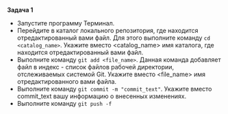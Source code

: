 **Задача 1**
- Запустите программу Терминал.
- Перейдите в каталог локального репозитория, где находится отредактированный вами файл. Для этого выполните команду `cd <catalog_name>`. Укажите вместо <catalog_name> имя каталога, где находится отредактированный вами файл.
- Выполните команду `git add <file_name>`. Данная команда добавляет файл в индекс - список файлов рабочей директории, отслеживаемых системой Git. Укажите вместо <file_name> имя отредактированного вами файла.
- Выполните команду `git commit -m "commit_text"`. Укажите вместо commit_text вашу информацию о внесенных изменениях.
- Выполните команду `git push -f`
